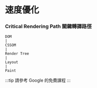 # 速度優化

### Critical Rendering Path 關鍵轉譯路徑

```
DOM
|
CSSOM
|
Render Tree
|
Layout
|
Paint
```


:::tip
請參考 Google 的免費課程 
:::

